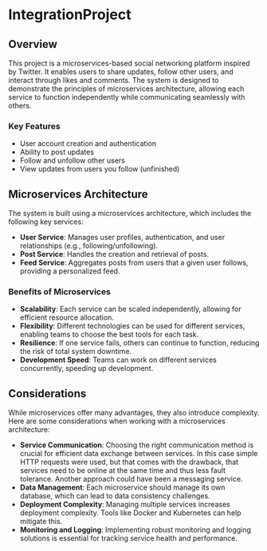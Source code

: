 # IntegrationProject

## Overview

This project is a microservices-based social networking platform inspired by Twitter. It enables users to share updates, follow other users, and interact through likes and comments. 
The system is designed to demonstrate the principles of microservices architecture, allowing each service to function independently while communicating seamlessly with others.

### Key Features
- User account creation and authentication
- Ability to post updates
- Follow and unfollow other users
- View updates from users you follow (unfinished)

## Microservices Architecture

The system is built using a microservices architecture, which includes the following key services:

- **User Service**: Manages user profiles, authentication, and user relationships (e.g., following/unfollowing).
- **Post Service**: Handles the creation and retrieval of posts.
- **Feed Service**: Aggregates posts from users that a given user follows, providing a personalized feed.

### Benefits of Microservices
- **Scalability**: Each service can be scaled independently, allowing for efficient resource allocation.
- **Flexibility**: Different technologies can be used for different services, enabling teams to choose the best tools for each task.
- **Resilience**: If one service fails, others can continue to function, reducing the risk of total system downtime.
- **Development Speed**: Teams can work on different services concurrently, speeding up development.

## Considerations

While microservices offer many advantages, they also introduce complexity. Here are some considerations when working with a microservices architecture:

- **Service Communication**: Choosing the right communication method is crucial for efficient data exchange between services.
  In this case simple HTTP requests were used, but that comes with the drawback, that services need to be online at the same time and thus less fault tolerance. Another approach could have been a messaging service.
- **Data Management**: Each microservice should manage its own database, which can lead to data consistency challenges.
- **Deployment Complexity**: Managing multiple services increases deployment complexity. Tools like Docker and Kubernetes can help mitigate this.
- **Monitoring and Logging**: Implementing robust monitoring and logging solutions is essential for tracking service health and performance.
